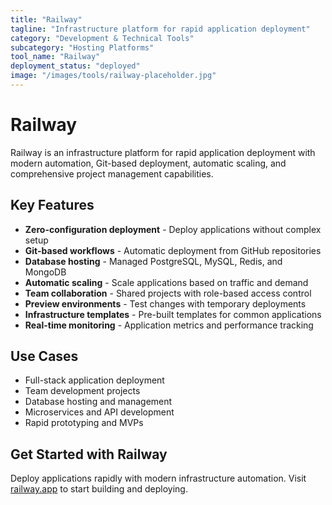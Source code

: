 ```yaml
---
title: "Railway"
tagline: "Infrastructure platform for rapid application deployment"
category: "Development & Technical Tools"
subcategory: "Hosting Platforms"
tool_name: "Railway"
deployment_status: "deployed"
image: "/images/tools/railway-placeholder.jpg"
---
```


# Railway

Railway is an infrastructure platform for rapid application deployment with modern automation, Git-based deployment, automatic scaling, and comprehensive project management capabilities.

## Key Features

- **Zero-configuration deployment** - Deploy applications without complex setup
- **Git-based workflows** - Automatic deployment from GitHub repositories
- **Database hosting** - Managed PostgreSQL, MySQL, Redis, and MongoDB
- **Automatic scaling** - Scale applications based on traffic and demand
- **Team collaboration** - Shared projects with role-based access control
- **Preview environments** - Test changes with temporary deployments
- **Infrastructure templates** - Pre-built templates for common applications
- **Real-time monitoring** - Application metrics and performance tracking

## Use Cases

- Full-stack application deployment
- Team development projects
- Database hosting and management
- Microservices and API development
- Rapid prototyping and MVPs

## Get Started with Railway

Deploy applications rapidly with modern infrastructure automation. Visit [railway.app](https://railway.app) to start building and deploying.